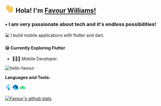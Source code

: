 ## <img src="https://raw.githubusercontent.com/Eunit99/eunit99/master/img/wave.gif" width="30px"> Hola! I'm [Favour Williams!](https://twitter.com/TechCodee) 
### • I am very passionate about tech and it's endless possibilities!
💻 I build mobile applications with flutter and dart.
#### 😃 Currently Exploring Flutter

* 👨🏾‍💻 Mobile Developer.

<p align="left"> <img src="https://komarev.com/ghpvc/?username=hello-favour&label=Views&color=blue&style=plastic" alt="hello-favour" /> </p>


**Languages and Tools:**  

<code><img height="20" src="https://raw.githubusercontent.com/github/explore/80688e429a7d4ef2fca1e82350fe8e3517d3494d/topics/flutter/flutter.png"></code>
<code><img height="20" src="https://raw.githubusercontent.com/github/explore/80688e429a7d4ef2fca1e82350fe8e3517d3494d/topics/dart/dart.png"></code>
<code><img height="20" src="https://raw.githubusercontent.com/github/explore/80688e429a7d4ef2fca1e82350fe8e3517d3494d/topics/android/android.png"></code>
  


<a href="https://github.com/hello-favour">
 <img align="center" src="https://github-readme-stats.vercel.app/api?username=hello-favour&show_icons=true&theme=dark&line_height=27" alt="Favour's github stats"/>
</a>



